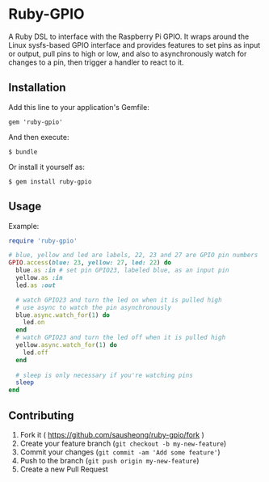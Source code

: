 # Ruby-GPIO

A Ruby DSL to interface with the Raspberry Pi GPIO. It wraps around the Linux sysfs-based GPIO interface and provides features to set pins as input or output, pull pins to high or low, and also to asynchronously watch for changes to a pin, then trigger a handler to react to it.

## Installation

Add this line to your application's Gemfile:

    gem 'ruby-gpio'

And then execute:

    $ bundle

Or install it yourself as:

    $ gem install ruby-gpio

## Usage

Example:

```ruby
require 'ruby-gpio'

# blue, yellow and led are labels, 22, 23 and 27 are GPIO pin numbers
GPIO.access(blue: 23, yellow: 27, led: 22) do
  blue.as :in # set pin GPIO23, labeled blue, as an input pin
  yellow.as :in
  led.as :out

  # watch GPIO23 and turn the led on when it is pulled high
  # use async to watch the pin asynchronously
  blue.async.watch_for(1) do
    led.on
  end
  # watch GPIO23 and turn the led off when it is pulled high
  yellow.async.watch_for(1) do
    led.off
  end
  
  # sleep is only necessary if you're watching pins
  sleep
end
```

## Contributing

1. Fork it ( https://github.com/sausheong/ruby-gpio/fork )
2. Create your feature branch (`git checkout -b my-new-feature`)
3. Commit your changes (`git commit -am 'Add some feature'`)
4. Push to the branch (`git push origin my-new-feature`)
5. Create a new Pull Request
